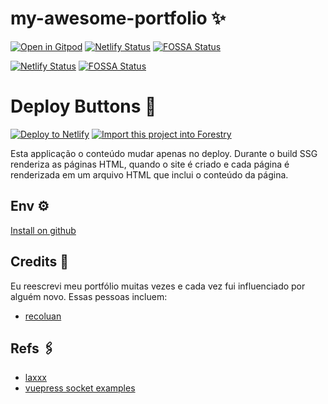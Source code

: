 # my-awesome-portfolio ✨

[![Open in Gitpod](https://gitpod.io/button/open-in-gitpod.svg)](https://gitpod.io/#https://github.com/thomasgroch/my-awesome-portfolio/) [![Netlify Status](https://api.netlify.com/api/v1/badges/0e2b53bc-ab0e-4c27-a171-7ecc29f4ca67/deploy-status)](https://app.netlify.com/sites/asdasdtg/deploys) [![FOSSA Status](https://app.fossa.com/api/projects/git%2Bgitlab.com%2Fthomas.groch%2Fmy-awesome-portfolio.svg?type=shield)](https://app.fossa.com/projects/git%2Bgitlab.com%2Fthomas.groch%2Fmy-awesome-portfolio?ref=badge_shield)

[![Netlify Status](https://api.netlify.com/api/v1/badges/0e2b53bc-ab0e-4c27-a171-7ecc29f4ca67/deploy-status)](https://app.netlify.com/sites/asdasdtg/deploys) [![FOSSA Status](https://app.fossa.com/api/projects/git%2Bgitlab.com%2Fthomas.groch%2Fmy-awesome-portfolio.svg?type=shield)](https://app.fossa.com/projects/git%2Bgitlab.com%2Fthomas.groch%2Fmy-awesome-portfolio?ref=badge_shield)

# Deploy Buttons 🚀

[![Deploy to Netlify](https://www.netlify.com/img/deploy/button.svg)](https://app.netlify.com/start/deploy?repository=https://github.com/thomasgroch/my-awesome-portfolio) <a href="https://app.forestry.io/quick-start?repo=thomas&provider=gitlab&engine=vuepress">
    <img alt="Import this project into Forestry" src="https://assets.forestry.io/import-to-forestryK.svg" />
</a>


Esta applicação o conteúdo mudar apenas no deploy. Durante o build SSG renderiza as páginas HTML, quando o site é criado e cada página é renderizada em um arquivo HTML que inclui o conteúdo da página.

## Env ⚙️

[Install on github](https://github.com/settings/tokens/new?scopes=repo&description=My%20awesome%20portfolio)

## Credits 👥

Eu reescrevi meu portfólio muitas vezes e cada vez fui influenciado por alguém novo. Essas pessoas incluem:

- [recoluan](https://github.com/recoluan)

## Refs 🖇

- [laxxx](https://github.com/alexfoxy/laxxx)
- [vuepress socket examples](https://vuepress-examples.netlify.com/)
